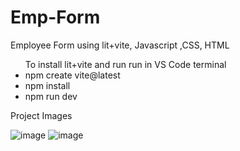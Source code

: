# Emp-Form
Employee Form using lit+vite, Javascript ,CSS, HTML
<ul>
  To install lit+vite and run run in VS Code terminal
<li>npm create vite@latest</li>
<li>npm install</li>
<li>npm run dev</li>
</ul>

Project Images

![image](https://github.com/JD-ANNALECT/Emp-Form/assets/120723984/05b9be2a-fcdf-44cd-97ce-edf85a85ea7b)
![image](https://github.com/JD-ANNALECT/Emp-Form/assets/120723984/5aafe6c3-724f-43dc-a054-cc742b0b7275)
